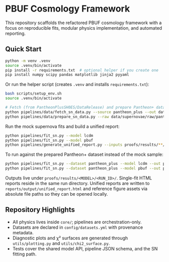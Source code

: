 # PBUF Cosmology Framework

This repository scaffolds the refactored PBUF cosmology framework with a focus on reproducible fits, modular physics implementation, and automated reporting.

## Quick Start

```bash
python -m venv .venv
source .venv/bin/activate
pip install -r requirements.txt  # optional helper if you create one
pip install numpy scipy pandas matplotlib jinja2 pyyaml
```

Or run the helper script (creates `.venv` and installs `requirements.txt`):

```bash
bash scripts/setup_env.sh
source .venv/bin/activate

# Fetch (from PantheonPlusSH0ES/DataRelease) and prepare Pantheon+ data
python pipelines/data/fetch_sn_data.py --source pantheon_plus --out data/supernovae/raw/pantheon_plus --release-tag main
python pipelines/data/prepare_sn_data.py --raw data/supernovae/raw/pantheon_plus --derived data/supernovae/derived --z-prefer z_cmb --compose-cov stat,sys --release-tag PantheonPlusDR1
```

Run the mock supernova fits and build a unified report:

```bash
python pipelines/fit_sn.py --model lcdm
python pipelines/fit_sn.py --model pbuf
python pipelines/generate_unified_report.py --inputs proofs/results/**/fit_results.json --out reports/output/unified_report.html
```

To run against the prepared Pantheon+ dataset instead of the mock sample:

```bash
python pipelines/fit_sn.py --dataset pantheon_plus --model lcdm --out proofs/results
python pipelines/fit_sn.py --dataset pantheon_plus --model pbuf --out proofs/results
```

Outputs live under `proofs/results/<MODEL>/<RUN_ID>/`. Single-fit HTML reports reside in the same run directory. Unified reports are written to `reports/output/unified_report.html` and reference figure assets via absolute file paths so they can be opened locally.

## Repository Highlights

- All physics lives inside `core/`; pipelines are orchestration-only.
- Datasets are declared in `config/datasets.yml` with provenance metadata.
- Diagnostic plots and χ² surfaces are generated through `utils/plotting.py` and `utils/chi2_surface.py`.
- Tests cover the shared model API, pipeline JSON schema, and the SN fitting path.
